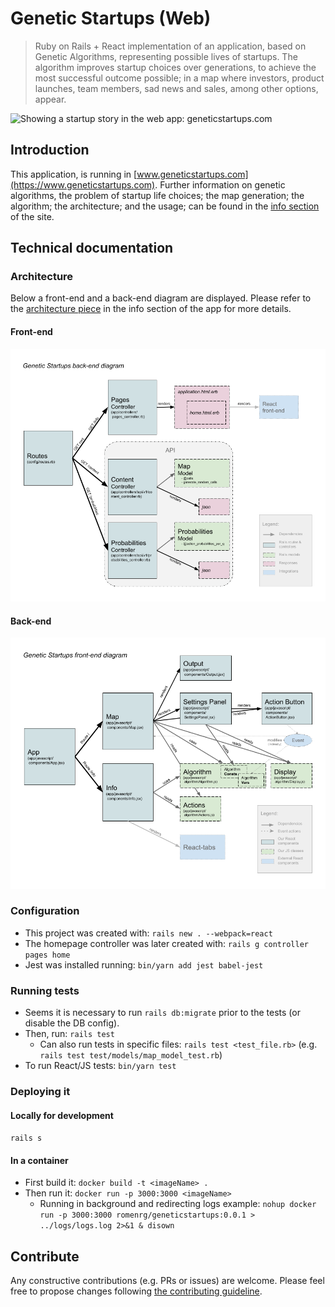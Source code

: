 # Genetic Startups (Web)
> Ruby on Rails + React implementation of an application, based on Genetic Algorithms, representing possible lives 
of startups. The algorithm improves startup choices over generations, to achieve the most successful outcome possible; 
in a map where investors, product launches, team members, sad news and sales, among other options, appear.

![Showing a startup story in the web app: geneticstartups.com](https://s3-eu-west-1.amazonaws.com/genetic-startups/info/gs-web-ran-algorithm-story.png "Showing story option of best candidate in web app")

## Introduction

This application, is running in [www.geneticstartups.com](https://www.geneticstartups.com). Further information on 
genetic algorithms, the problem of startup life choices; the map generation; the algorithm; the architecture; and the 
usage; can be found in the [info section](https://geneticstartups.com/info) of the site.

## Technical documentation

### Architecture

Below a front-end and a back-end diagram are displayed. Please refer to the 
[architecture piece](https://geneticstartups.com/info/architecture) in the info section of the app for more details.

#### Front-end
![Front-end diagram](app/assets/images/GeneticStartups_RailsComponents.png)

#### Back-end
![Back-end diagram](app/assets/images/GeneticStartups_ReactComponents.png)

### Configuration

 * This project was created with: `rails new . --webpack=react`
 * The homepage controller was later created with: `rails g controller pages home`
 * Jest was installed running: `bin/yarn add jest babel-jest` 

### Running tests

 * Seems it is necessary to run `rails db:migrate` prior to the tests (or disable the DB config).
 * Then, run: `rails test`
     * Can also run tests in specific files: `rails test <test_file.rb>` (e.g. `rails test test/models/map_model_test.rb`)
 * To run React/JS tests: `bin/yarn test`

### Deploying it

#### Locally for development
`rails s`

#### In a container
 * First build it:  `docker build -t <imageName> .`
 * Then run it: `docker run -p 3000:3000 <imageName>`
    * Running in background and redirecting logs example:
      `nohup docker run -p 3000:3000 romenrg/geneticstartups:0.0.1 > ../logs/logs.log 2>&1 & disown`
      
## Contribute

Any constructive contributions (e.g. PRs or issues) are welcome. Please feel free to propose changes following 
[the contributing guideline](CONTRIBUTING.md).